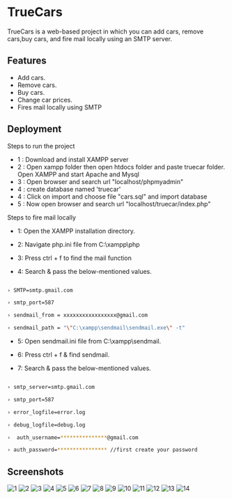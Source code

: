 # TrueCars
TrueCars is a web-based project in which you can add cars, remove cars,buy cars, and fire mail locally using an SMTP server.

## Features

- Add cars. 
- Remove cars.
- Buy cars.
- Change car prices.
- Fires mail locally using SMTP

## Deployment

Steps to run the project

- 1 : Download and install XAMPP server
- 2 : Open xampp folder then open htdocs folder and paste truecar  folder. Open XAMPP and start Apache and Mysql
- 3 : Open browser and search url "localhost/phpmyadmin"
- 4 : create database named 'truecar'
- 4 : Click on import and choose file "cars.sql" and import database
- 5 : Now open browser and search url "localhost/truecar/index.php"

Steps to fire mail locally

- 1: Open the XAMPP installation directory.

- 2: Navigate php.ini file from C:\xampp\php
 
- 3: Press ctrl + f to find the mail function
 
- 4: Search & pass the below-mentioned values.

```bash

› SMTP=smtp.gmail.com

› smtp_port=587

› sendmail_from = xxxxxxxxxxxxxxxxx@gmail.com

› sendmail_path = "\"C:\xampp\sendmail\sendmail.exe\" -t"
```

- 5: Open sendmail.ini file from C:\xampp\sendmail.

- 6: Press ctrl + f & find sendmail.
 
- 7: Search & pass the below-mentioned values.

```bash

› smtp_server=smtp.gmail.com

› smtp_port=587

› error_logfile=error.log

› debug_logfile=debug.log

›  auth_username=***************@gmail.com

› auth_password=**************** //first create your password
```

## Screenshots
![1](https://github.com/popat-modhwadiya/TrueCars/assets/159280000/c8467e60-4507-436c-9b5e-67ef8d8eba41)
![2](https://github.com/popat-modhwadiya/TrueCars/assets/159280000/d8073a97-6ceb-4038-930e-6e3a0855c52e)
![3](https://github.com/popat-modhwadiya/TrueCars/assets/159280000/0ee7d2cd-aa1a-4d59-8ab9-da16de5b577a)
![4](https://github.com/popat-modhwadiya/TrueCars/assets/159280000/4af4c902-cbc3-4207-bc90-9f7f33fbb83f)
![5](https://github.com/popat-modhwadiya/TrueCars/assets/159280000/533934be-8a04-4c3f-8200-6b620e49ace3)
![6](https://github.com/popat-modhwadiya/TrueCars/assets/159280000/f465db9b-b708-4054-8b45-bf42326761a4)
![7](https://github.com/popat-modhwadiya/TrueCars/assets/159280000/0eb8a4f3-5f0a-4654-a277-04a9b4cce024)
![8](https://github.com/popat-modhwadiya/TrueCars/assets/159280000/e3328bf5-9e90-41b4-ae7e-bb2d0098287b)
![9](https://github.com/popat-modhwadiya/TrueCars/assets/159280000/a1faff62-d131-4645-902d-e11026a5858e)
![10](https://github.com/popat-modhwadiya/TrueCars/assets/159280000/42eadb22-2257-40b3-849a-0531befa1d4a)
![11](https://github.com/popat-modhwadiya/TrueCars/assets/159280000/1ab30e77-f8d0-4fbc-8512-30149ef3ddb6)
![12](https://github.com/popat-modhwadiya/TrueCars/assets/159280000/15182dfd-9e37-42b1-9b83-c3b7d4f0450f)
![13](https://github.com/popat-modhwadiya/TrueCars/assets/159280000/474b7e26-44ed-4907-ab9c-30a76bf62002)
![14](https://github.com/popat-modhwadiya/TrueCars/assets/159280000/b08010be-b3e6-44a1-ae97-223a59848f67)







